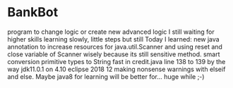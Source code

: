 # BankBot
program to change logic or create new advanced logic
I still waiting for higher skills
learning slowly, little steps but still
Today I learned:
new java annotation  to increase resources for java.util.Scanner and using reset and close variable of Scanner wisely because its 
still sensitive method.
smart conversion primitive types to String fast in credit.java line 138 to 139
by the way jdk11.0.1 on 4.10 eclipse 2018 12 making nonsense warnings with elseif and else. Maybe java8 for learning will be better for... huge while ;-)
